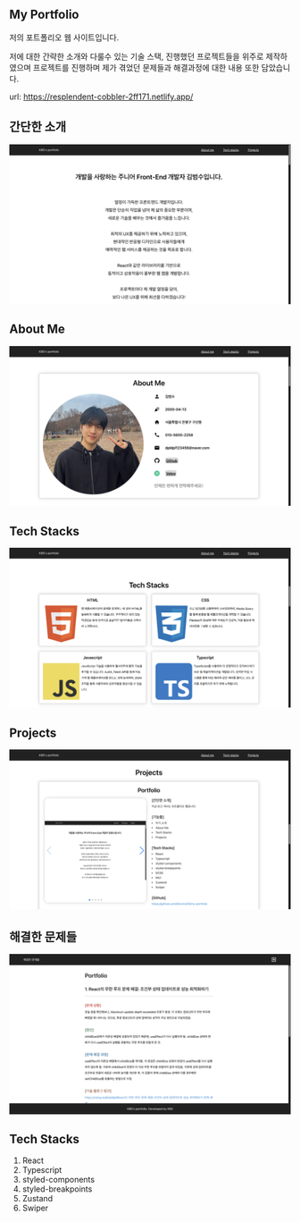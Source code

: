 ## My Portfolio

저의 포트폴리오 웹 사이트입니다.

저에 대한 간략한 소개와 다룰수 있는 기술 스택, 진행했던 프로젝트들을 위주로 제작하였으며 프로젝트를 진행하며 제가 겪었던 문제들과 해결과정에 대한 내용 또한 담았습니다.

url: https://resplendent-cobbler-2ff171.netlify.app/

## 간단한 소개

<img src="./src/images/forREADME/스크린샷 2024-01-24 오후 9.53.35.png">

## About Me

<img src="./src/images/forREADME/스크린샷 2024-01-24 오후 9.54.00.png">

## Tech Stacks

<img src="./src/images/forREADME/스크린샷 2024-01-24 오후 9.54.22.png">

## Projects

<img src="./src/images/forREADME/스크린샷 2024-01-24 오후 9.54.46.png">

## 해결한 문제들

<img src="./src/images/forREADME/스크린샷 2024-01-24 오후 9.55.00.png">


## Tech Stacks
1. React
2. Typescript
3. styled-components
4. styled-breakpoints
5. Zustand
6. Swiper
